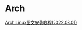 <!--
 * @Description: 
 * @Version: 1.0
 * @Author: dmjcb
 * @Email: 
 * @Date: 2023-04-27 22:06:51
 * @LastEditors: dmjcb
 * @LastEditTime: 2023-04-27 22:06:55
-->

# Arch

[Arch Linux图文安装教程(2022.08.01)](https://blog.csdn.net/love906897406/article/details/126109464)